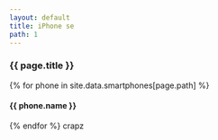 ```yaml
---
layout: default
title: iPhone se
path: 1
---
```


<div class="container">
  <h3>{{ page.title }}</h3>
  {% for phone in site.data.smartphones[page.path] %}
  <h4>{{ phone.name }}</h4>
  {% endfor %}
  crapz
</div>
